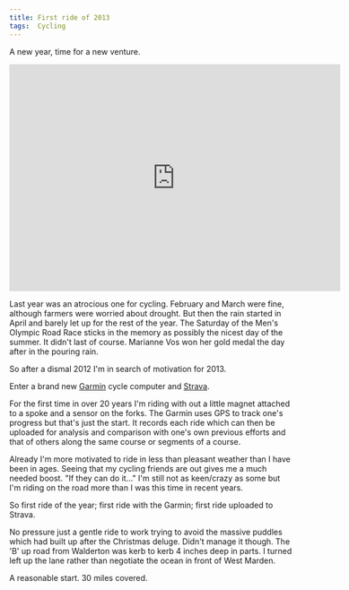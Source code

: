 ```yaml
---
title: First ride of 2013
tags:  Cycling
---
```


A new year, time for a new venture.

<iframe height='405' width='590' frameborder='0' allowtransparency='true' scrolling='no' src='http://app.strava.com/activities/35822227/embed/26763a3c12129c75f5bd7e75acdc277313da4c5f'></iframe>

Last year was an atrocious one for cycling. February and March were fine, although farmers were worried about drought. But then the rain started in April and barely let up for the rest of the year. The Saturday of the Men's Olympic Road Race sticks in the memory as possibly the nicest day of the summer. It didn't last of course. Marianne Vos won her gold medal the day after in the pouring rain.

So after a dismal 2012 I'm in search of motivation for 2013.

Enter a brand new [Garmin](http://www.garmin.com) cycle computer and [Strava](http://www.strava,com).

For the first time in over 20 years I'm riding with out a little magnet attached to a spoke and a sensor on the forks. The Garmin uses GPS to track one's progress but that's just the start. It records each ride which can then be uploaded for analysis and comparison with one's own previous efforts and that of others along the same course or segments of a course.

Already I'm more motivated to ride in less than pleasant weather than I have been in ages. Seeing that my cycling friends are out gives me a much needed boost. "If they can do it..." I'm still not as keen/crazy as some but I'm riding on the road more than I was this time in recent years.

So first ride of the year; first ride with the Garmin; first ride uploaded to Strava.

No pressure just a gentle ride to work trying to avoid the massive puddles which had built up after the Christmas deluge. Didn't manage it though. The 'B' up road from Walderton was kerb to kerb 4 inches deep in parts. I turned left up the lane rather than negotiate the ocean in front of West Marden.

A reasonable start. 30 miles covered.